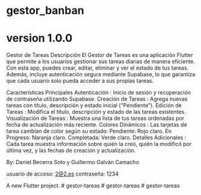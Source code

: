 # gestor_banban
# version 1.0.0
Gestor de Tareas
Descripción
El Gestor de Tareas es una aplicación Flutter que permite a los usuarios gestionar sus tareas diarias de manera eficiente. Con esta app, puedes crear, editar, eliminar y ver el estado de tus tareas. Además, incluye autenticación segura mediante Supabase, lo que garantiza que cada usuario solo pueda acceder a sus propias tareas.

Características Principales
Autenticación : Inicio de sesión y recuperación de contraseña utilizando Supabase.
Creación de Tareas : Agrega nuevas tareas con título, descripción y estado inicial ("Pendiente").
Edición de Tareas : Modifica el título, descripción y estado de las tareas existentes.
Visualización de Tareas : Muestra una lista de tus tareas ordenadas por fecha de actualización más reciente.
Colores Dinámicos : Las tarjetas de tarea cambian de color según su estado:
Pendiente: Rojo claro.
En Progreso: Naranja claro.
Completada: Verde claro.
Detalles Adicionales : Cada tarea muestra información sobre quién la creó, quién la modificó por última vez, y las fechas de creación y actualización.

By: Daniel Becerra Soto y Guillermo Galván Camacho

usuario de acceso: 2@2.es
contraseña: 1234

A new Flutter project.
#   g e s t o r - t a r e a s  
 #   g e s t o r - t a r e a s  
 #   g e s t o r - t a r e a s  
 